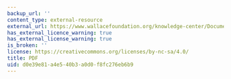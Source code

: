 ```yaml
---
backup_url: ''
content_type: external-resource
external_url: https://www.wallacefoundation.org/knowledge-center/Documents/Workbook-B-Secondary-Research.pdf
has_external_licence_warning: true
has_external_license_warning: true
is_broken: ''
license: https://creativecommons.org/licenses/by-nc-sa/4.0/
title: PDF
uid: d0e39e81-a4e5-40b3-a0d0-f8fc276eb6b9
---
```

